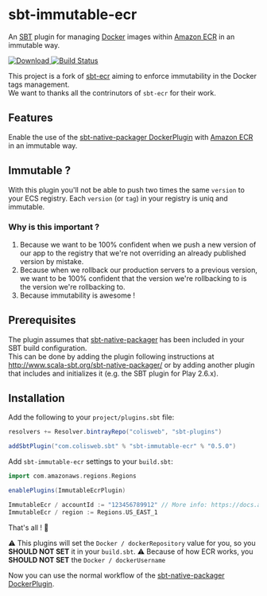 # sbt-immutable-ecr

An [SBT](http://www.scala-sbt.org/) plugin for managing [Docker](http://docker.io) images within [Amazon ECR](https://aws.amazon.com/ecr/) in an immutable way.

[ ![Download](https://api.bintray.com/packages/colisweb/sbt-plugins/sbt-immutable-ecr/images/download.svg) ](https://bintray.com/colisweb/sbt-plugins/sbt-immutable-ecr/_latestVersion)
[![Build Status](https://travis-ci.org/Colisweb/sbt-immutable-ecr.svg?branch=master)](https://travis-ci.org/Colisweb/sbt-immutable-ecr)

This project is a fork of [sbt-ecr](https://github.com/sbilinski/sbt-ecr) aiming to enforce immutability in the Docker tags management.   
We want to thanks all the contrinutors of `sbt-ecr` for their work.

## Features

Enable the use of the [sbt-native-packager DockerPlugin](https://www.scala-sbt.org/sbt-native-packager/formats/docker.html) with [Amazon ECR](https://aws.amazon.com/ecr/) in an immutable way.

## Immutable ?

With this plugin you'll not be able to push two times the same `version` to your ECS registry.
Each `version` (or `tag`) in your registry is uniq and immutable.

### Why is this important ?

1. Because we want to be 100% confident when we push a new version of our app to the registry that we're not overriding an already published version by mistake.
2. Because when we rollback our production servers to a previous version, we want to be 100% confident that the version we're rollbacking to is the version we're rollbacking to.
3. Because immutability is awesome !

## Prerequisites

The plugin assumes that [sbt-native-packager](https://github.com/sbt/sbt-native-packager) has been included in your SBT build configuration.    
This can be done by adding the plugin following instructions at http://www.scala-sbt.org/sbt-native-packager/ or by adding
another plugin that includes and initializes it (e.g. the SBT plugin for Play 2.6.x).

## Installation

Add the following to your `project/plugins.sbt` file:

```scala
resolvers += Resolver.bintrayRepo("colisweb", "sbt-plugins")

addSbtPlugin("com.colisweb.sbt" % "sbt-immutable-ecr" % "0.5.0")
```

Add `sbt-immutable-ecr` settings to your `build.sbt`:   

```scala
import com.amazonaws.regions.Regions

enablePlugins(ImmutableEcrPlugin)

ImmutableEcr / accountId := "123456789912" // More info: https://docs.aws.amazon.com/IAM/latest/UserGuide/console_account-alias.html
ImmutableEcr / region := Regions.US_EAST_1
```

That's all ! :tada:

:warning: This plugins will set the `Docker / dockerRepository` value for you, so you **SHOULD NOT SET** it in your `build.sbt`.
:warning: Because of how ECR works, you **SHOULD NOT SET** the `Docker / dockerUsername`

Now you can use the normal workflow of the [sbt-native-packager DockerPlugin](https://www.scala-sbt.org/sbt-native-packager/formats/docker.html).
